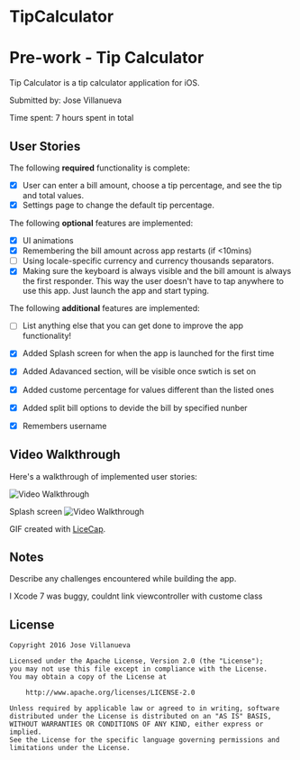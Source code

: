 # TipCalculator

# Pre-work - Tip Calculator

Tip Calculator is a tip calculator application for iOS.

Submitted by: Jose Villanueva

Time spent: 7 hours spent in total

## User Stories

The following **required** functionality is complete:

* [X] User can enter a bill amount, choose a tip percentage, and see the tip and total values.
* [X] Settings page to change the default tip percentage.

The following **optional** features are implemented:
* [X] UI animations
* [X] Remembering the bill amount across app restarts (if <10mins)
* [ ] Using locale-specific currency and currency thousands separators.
* [X] Making sure the keyboard is always visible and the bill amount is always the first responder. This way the user doesn't have to tap anywhere to use this app. Just launch the app and start typing.

The following **additional** features are implemented:

- [ ] List anything else that you can get done to improve the app functionality!
* [X] Added Splash screen for when the app is launched for the first time
* [X] Added Adavanced section, will be visible once swtich is set on
* [X] Added custome percentage for values different than the listed ones
* [X] Added split bill options to devide the bill by specified nunber
* [X] Remembers username


## Video Walkthrough 

Here's a walkthrough of implemented user stories:

<img src='http://i.imgur.com/aGaKID2.gif' title='Video Walkthrough' width='' alt='Video Walkthrough' />

Splash screen
<img src='http://i.imgur.com/etSuWDY.gif' title='Video Walkthrough' width='' alt='Video Walkthrough' />


GIF created with [LiceCap](http://www.cockos.com/licecap/).

## Notes

Describe any challenges encountered while building the app.

I Xcode 7 was buggy, couldnt link viewcontroller with custome class

## License

    Copyright 2016 Jose Villanueva

    Licensed under the Apache License, Version 2.0 (the "License");
    you may not use this file except in compliance with the License.
    You may obtain a copy of the License at

        http://www.apache.org/licenses/LICENSE-2.0

    Unless required by applicable law or agreed to in writing, software
    distributed under the License is distributed on an "AS IS" BASIS,
    WITHOUT WARRANTIES OR CONDITIONS OF ANY KIND, either express or implied.
    See the License for the specific language governing permissions and
    limitations under the License.
